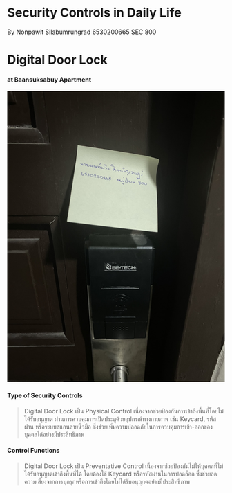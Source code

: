 # Security Controls in Daily Life
By Nonpawit Silabumrungrad 6530200665 SEC 800

# Digital Door Lock 
#### at Baansuksabuy Apartment
![keycard-doorlock.jpeg](assets/image/keycard-doorlock.jpeg)

#### Type of Security Controls
> Digital Door Lock เป็น Physical Control เนื่องจากช่วยป้องกันการเข้าถึงพื้นที่โดยไม่ได้รับอนุญาต ผ่านการควบคุมการเปิดประตูด้วยอุปกรณ์ทางกายภาพ เช่น Keycard, รหัสผ่าน หรือระบบสแกนลายนิ้วมือ ซึ่งช่วยเพิ่มความปลอดภัยในการควบคุมการเข้า-ออกของบุคคลได้อย่างมีประสิทธิภาพ

#### Control Functions
> Digital Door Lock เป็น Preventative Control เนื่องจากช่วยป้องกันไม่ให้บุคคลที่ไม่ได้รับอนุญาตเข้าถึงพื้นที่ได้ โดยต้องใช้ Keycard หรือรหัสผ่านในการปลดล็อก ซึ่งช่วยลดความเสี่ยงจากการบุกรุกหรือการเข้าถึงโดยไม่ได้รับอนุญาตอย่างมีประสิทธิภาพ
